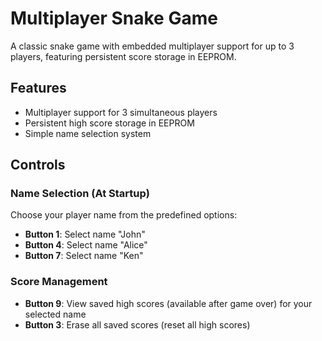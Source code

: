 # Multiplayer Snake Game

A classic snake game with embedded multiplayer support for up to 3 players, featuring persistent score storage in EEPROM.

## Features

- Multiplayer support for 3 simultaneous players
- Persistent high score storage in EEPROM
- Simple name selection system

## Controls

### Name Selection (At Startup)
Choose your player name from the predefined options:
- **Button 1**: Select name "John"
- **Button 4**: Select name "Alice"
- **Button 7**: Select name "Ken"


### Score Management
- **Button 9**: View saved high scores (available after game over) for your selected name
- **Button 3**: Erase all saved scores (reset all high scores)

